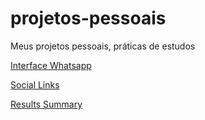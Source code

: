 # projetos-pessoais
 Meus projetos pessoais, práticas de estudos

 <p>
    <a href="https://gbrieldl.github.io/projetos-pessoais/interface-whatsapp/index.html" target="_blank" type="external">Interface Whatsapp</a>
 </p>
 <p>
    <a href="https://gbrieldl.github.io/projetos-pessoais/social-links-profile-main/index.html" target="_blank" type="external">Social Links</a>
 </p>
 <p>
    <a href="https://gbrieldl.github.io/projetos-pessoais/results-summary-component-main/index.html" target="_blank" type="external">Results Summary</a>
 </p>